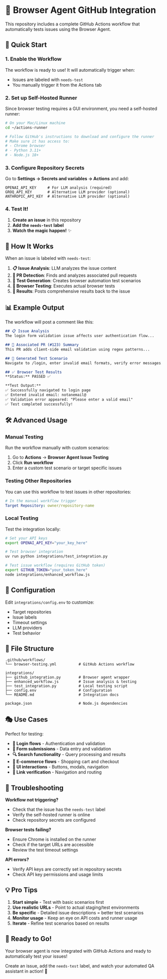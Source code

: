 # 🤖 Browser Agent GitHub Integration

This repository includes a complete GitHub Actions workflow that automatically tests issues using the Browser Agent.

## 🚀 Quick Start

### 1. Enable the Workflow

The workflow is ready to use! It will automatically trigger when:
- Issues are labeled with `needs-test`
- You manually trigger it from the Actions tab

### 2. Set up Self-Hosted Runner

Since browser testing requires a GUI environment, you need a self-hosted runner:

```bash
# On your Mac/Linux machine
cd ~/actions-runner

# Follow GitHub's instructions to download and configure the runner
# Make sure it has access to:
# - Chrome browser
# - Python 3.11+
# - Node.js 18+
```

### 3. Configure Repository Secrets

Go to **Settings → Secrets and variables → Actions** and add:

```
OPENAI_API_KEY     # For LLM analysis (required)
GROQ_API_KEY       # Alternative LLM provider (optional)
ANTHROPIC_API_KEY  # Alternative LLM provider (optional)
```

### 4. Test It!

1. **Create an issue** in this repository
2. **Add the `needs-test` label**
3. **Watch the magic happen!** ✨

## 🎯 How It Works

When an issue is labeled with `needs-test`:

1. **📋 Issue Analysis**: LLM analyzes the issue content
2. **🔄 PR Detection**: Finds and analyzes associated pull requests
3. **🧪 Test Generation**: Creates browser automation test scenarios
4. **🤖 Browser Testing**: Executes actual browser tests
5. **📝 Results**: Posts comprehensive results back to the issue

## 📊 Example Output

The workflow will post a comment like this:

```markdown
## 📋 Issue Analysis
The login form validation issue affects user authentication flow...

## 🔄 Associated PR (#123) Summary
This PR adds client-side email validation using regex patterns...

## 🧪 Generated Test Scenario
Navigate to /login, enter invalid email formats, verify error messages...

## ✅ Browser Test Results
**Status:** PASSED ✅

**Test Output:**
✅ Successfully navigated to login page
✅ Entered invalid email: notanemail@
✅ Validation error appeared: "Please enter a valid email"
✅ Test completed successfully!
```

## 🛠 Advanced Usage

### Manual Testing

Run the workflow manually with custom scenarios:

1. Go to **Actions** → **Browser Agent Issue Testing**
2. Click **Run workflow**
3. Enter a custom test scenario or target specific issues

### Testing Other Repositories

You can use this workflow to test issues in other repositories:

```yaml
# In the manual workflow trigger
Target Repository: owner/repository-name
```

### Local Testing

Test the integration locally:

```bash
# Set your API keys
export OPENAI_API_KEY="your_key_here"

# Test browser integration
uv run python integrations/test_integration.py

# Test issue workflow (requires GitHub token)
export GITHUB_TOKEN="your_token_here"
node integrations/enhanced_workflow.js
```

## 🔧 Configuration

Edit `integrations/config.env` to customize:

- Target repositories
- Issue labels
- Timeout settings
- LLM providers
- Test behavior

## 📁 File Structure

```
.github/workflows/
└── browser-testing.yml          # GitHub Actions workflow

integrations/
├── github_integration.py        # Browser agent wrapper
├── enhanced_workflow.js         # Issue analysis & testing
├── test_integration.py          # Local testing script
├── config.env                   # Configuration
└── README.md                    # Integration docs

package.json                     # Node.js dependencies
```

## 🎭 Use Cases

Perfect for testing:
- **🔐 Login flows** - Authentication and validation
- **📝 Form submissions** - Data entry and validation
- **🔍 Search functionality** - Query processing and results
- **🛒 E-commerce flows** - Shopping cart and checkout
- **📱 UI interactions** - Buttons, modals, navigation
- **🔗 Link verification** - Navigation and routing

## 🐛 Troubleshooting

**Workflow not triggering?**
- Check that the issue has the `needs-test` label
- Verify the self-hosted runner is online
- Check repository secrets are configured

**Browser tests failing?**
- Ensure Chrome is installed on the runner
- Check if the target URLs are accessible
- Review the test timeout settings

**API errors?**
- Verify API keys are correctly set in repository secrets
- Check API key permissions and usage limits

## 💡 Pro Tips

1. **Start simple** - Test with basic scenarios first
2. **Use realistic URLs** - Point to actual staging/test environments
3. **Be specific** - Detailed issue descriptions = better test scenarios
4. **Monitor usage** - Keep an eye on API costs and runner usage
5. **Iterate** - Refine test scenarios based on results

## 🎉 Ready to Go!

Your browser agent is now integrated with GitHub Actions and ready to automatically test your issues!

Create an issue, add the `needs-test` label, and watch your automated QA assistant in action! 🚀

